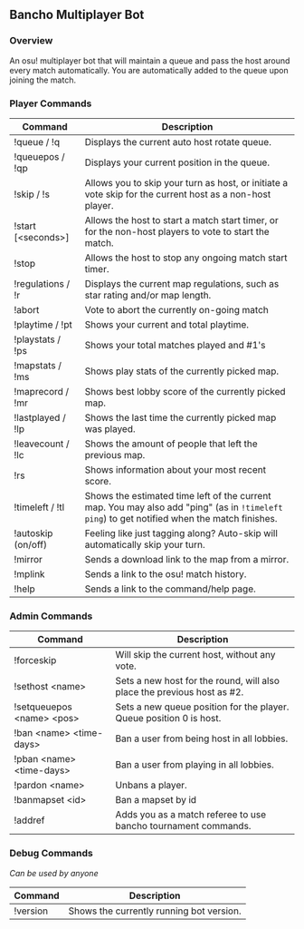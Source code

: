 ## Bancho Multiplayer Bot

### Overview
An osu! multiplayer bot that will maintain a queue and pass the host around every match automatically. You are automatically added to the queue upon joining the match. 

### Player Commands

| Command              | Description |
|----------------------| ----------- |
| !queue / !q          | Displays the current auto host rotate queue. |
| !queuepos / !qp      | Displays your current position in the queue. |
| !skip / !s           | Allows you to skip your turn as host, or initiate a vote skip for the current host as a non-host player. |
| !start [\<seconds\>] | Allows the host to start a match start timer, or for the non-host players to vote to start the match. |
| !stop                | Allows the host to stop any ongoing match start timer. |
| !regulations / !r    | Displays the current map regulations, such as star rating and/or map length. |
| !abort               | Vote to abort the currently on-going match |
| !playtime / !pt      | Shows your current and total playtime. |
| !playstats / !ps     | Shows your total matches played and #1's |
| !mapstats / !ms      | Shows play stats of the currently picked map. |
| !maprecord / !mr     | Shows best lobby score of the currently picked map. |
| !lastplayed / !lp    | Shows the last time the currently picked map was played. |
| !leavecount / !lc    | Shows the amount of people that left the previous map. |
| !rs                  | Shows information about your most recent score. |
| !timeleft / !tl      | Shows the estimated time left of the current map. You may also add "ping" (as in `!timeleft ping`) to get notified when the match finishes. |
| !autoskip (on/off)   | Feeling like just tagging along? Auto-skip will automatically skip your turn. |
| !mirror              | Sends a download link to the map from a mirror. |
| !mplink              | Sends a link to the osu! match history. |
| !help                | Sends a link to the command/help page. |

### Admin Commands

| Command                       | Description                                                                                        |
|-------------------------------|----------------------------------------------------------------------------------------------------|
| !forceskip                    | Will skip the current host, without any vote.                                                      |
| !sethost \<name\>             | Sets a new host for the round, will also place the previous host as #2.                                                                |
| !setqueuepos \<name\> \<pos\> | Sets a new queue position for the player. Queue position 0 is host.                         |
| !ban \<name\> \<time-days\>   | Ban a user from being host in all lobbies.                                                                        |
| !pban \<name\> \<time-days\>  | Ban a user from playing in all lobbies.
| !pardon \<name\>              | Unbans a player.                                                                      |
| !banmapset \<id\>             | Ban a mapset by id                                                                                 |
| !addref		                | Adds you as a match referee to use bancho tournament commands.                                     |

### Debug Commands
*Can be used by anyone*

| Command               | Description |
| -----------           | ----------- |
| !version              | Shows the currently running bot version. |
